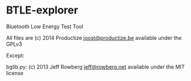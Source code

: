 BTLE-explorer
=============

Bluetooth Low Energy Test Tool

All files are (c) 2014 Productize <joost@productize.be> available under the GPLv3

Except:

bglib.py: (c) 2013 Jeff Rowberg <jeff@rowberg.net> available under the MIT license
